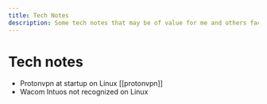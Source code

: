 ```yaml
---
title: Tech Notes
description: Some tech notes that may be of value for me and others facing the same difficulties
---
```


# Tech notes

- Protonvpn at startup on Linux [[protonvpn]]
- Wacom Intuos not recognized on Linux